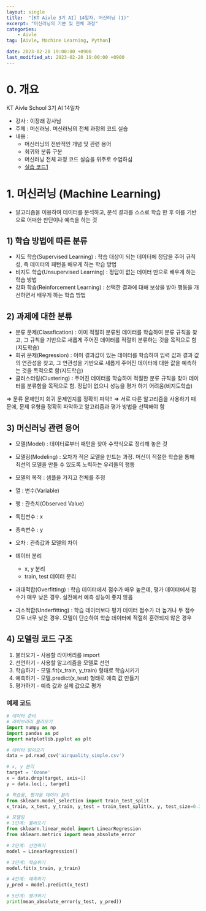 ```yaml
---
layout: single
title:  "[KT Aivle 3기 AI] 14일차. 머신러닝 (1)"
excerpt: "머신러닝의 기본 및 전체 과정"
categories:
    - Aivle
tag: [Aivle, Machine Learning, Python]

date: 2023-02-20 19:00:00 +0900
last_modified_at: 2023-02-20 19:00:00 +0900
---
```



# 0. 개요
KT Aivle School 3기 AI 14일차 
- 강사 : 이장래 강사님
- 주제 : 머신러닝. 머신러닝의 전체 과정의 코드 실습
- 내용 :
  - 머신러닝의 전반적인 개념 및 관련 용어
  - 회귀와 분류 구분
  - 머신러닝 전체 과정 코드 실습을 위주로 수업하심
  - <a href='https://github.com/Jihwan98/aivle_school/blob/main/2023.02.20_%EB%A8%B8%EC%8B%A0%EB%9F%AC%EB%8B%9D_%EC%8B%A4%EC%8A%B5%EC%9E%90%EB%A3%8C/%EB%B0%B0%EC%9A%B0%EA%B8%B0/ML01_01_%EC%BD%94%EB%94%A9%EC%97%B0%EC%8A%B5(AirQuality).ipynb' target='_blank'>실습 코드1</a>


# 1. 머신러닝 (Machine Learning)
- 알고리즘을 이용하여 데이터를 분석하고, 분석 결과를 스스로 학습 한 후 이를 기반으로 어떠한 판단이나 예측을 하는 것

## 1) 학습 방법에 따른 분류
- 지도 학습(Supervised Learning) : 학습 대상이 되는 데이터에 정답을 주어 규칙성, 즉 데이터의 패턴을 배우게 하는 학습 방법
- 비지도 학습(Unsupervised Learning) : 정답이 없는 데이터 만으로 배우게 하는 학습 방법
- 강화 학습(Reinforcement Learning) : 선택한 결과에 대해 보상을 받아 행동을 개선하면서 배우게 하는 학습 방법

## 2) 과제에 대한 분류
- 분류 문제(Classfication) : 이미 적절히 분류된 데이터를 학습하여 분류 규칙을 찾고, 그 규칙을 기반으로 새롭게 주어진 데이터를 적절히 분류하는 것을 목적으로 함(지도학습)
- 회귀 문제(Regression) : 이미 결과값이 있는 데이터를 학습하여 입력 값과 결과 값의 연관성을 찾고, 그 연관성을 기반으로 새롭게 주어진 데이터에 대한 값을 예측하는 것을 목적으로 함(지도학습)
- 클러스터링(Clustering) : 주어진 데이터를 학습하여 적절한 분류 규칙을 찾아 데이터를 분류함을 목적으로 함. 정답이 없으니 성능을 평가 하기 어려움(비지도학습)

⇒ 문류 문제인지 회귀 문제인지를 정확히 파악!!
⇒ 서로 다른 알고리즘을 사용하기 때문에, 문제 유형을 정확히 파악하고 알고리즘과 평가 방법을 선택해야 함

## 3) 머신러닝 관련 용어
- 모델(Model) : 데이터로부터 패턴을 찾아 수학식으로 정리해 놓은 것
- 모델링(Modeling) : 오차가 적은 모델을 만드는 과정. 머신이 적절한 학습을 통해 최선의 모델을 만들 수 있도록 노력하는 우리들의 행동
- 모델의 목적 : 샘플을 가지고 전체를 추정

- 열 : 변수(Variable)
- 행 : 관측치(Observed Value)

- 독립변수 : x
- 종속변수 : y
- 오차 : 관측값과 모델의 차이

- 데이터 분리
  - x, y 분리
  - train, test 데이터 분리

- 과대적합(Overfitting) : 학습 데이터에서 점수가 매우 높은데, 평가 데이터에서 점수가 매우 낮은 경우. 실전에서 예측 성능이 좋지 않음
- 과소적합(Underfitting) : 학습 데이터보다 평가 데이터 점수가 더 높거나 두 점수 모두 너무 낮은 경우. 모델이 단순하여 학습 데이터에 적절히 훈련되지 않은 경우

## 4) 모델링 코드 구조

1. 불러오기 - 사용할 라이버리를 import
2. 선언하기 - 사용할 알고리즘을 모델로 선언
3. 학습하기 - 모델.fit(x_train, y_train) 형태로 학습시키기
4. 예측하기 - 모델.predict(x_test) 형태로 예측 값 만들기
5. 평가하기 - 예측 값과 실제 값으로 평가

### 예제 코드
```python
# 데이터 준비
# 라이브러리 불러오기
import numpy as np
import pandas as pd
import matplotlib.pyplot as plt

# 데이터 읽어오기
data = pd.read_csv('airquality_simple.csv')

# x, y 분리
target = 'Ozone'
x = data.drop(target, axis=1)
y = data.loc[:, target]

# 학습용, 평가용 데이터 분리
from sklearn.model_selection import train_test_split
x_train, x_test, y_train, y_test = train_test_split(x, y, test_size=0.3) 

# 모델링
# 1단계: 불러오기
from sklearn.linear_model import LinearRegression
from sklearn.metrics import mean_absolute_error

# 2단계: 선언하기
model = LinearRegression()

# 3단계: 학습하기
model.fit(x_train, y_train)

# 4단계: 예측하기
y_pred = model.predict(x_test)

# 5단계: 평가하기
print(mean_absolute_error(y_test, y_pred))
```